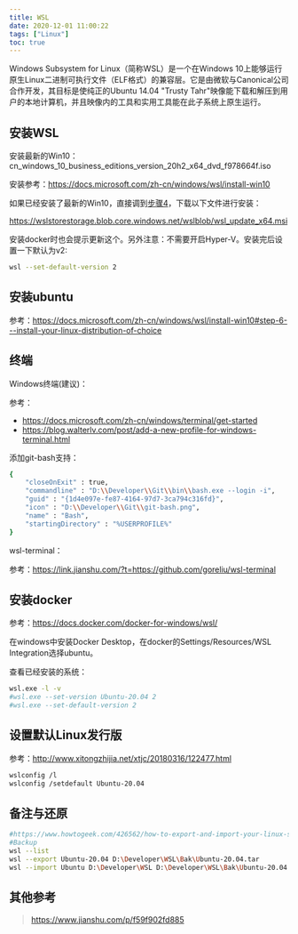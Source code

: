 ```yaml
---
title: WSL
date: 2020-12-01 11:00:22
tags: ["Linux"]
toc: true
---
```


Windows Subsystem for Linux（简称WSL）是一个在Windows 10上能够运行原生Linux二进制可执行文件（ELF格式）的兼容层。它是由微软与Canonical公司合作开发，其目标是使纯正的Ubuntu 14.04 "Trusty Tahr"映像能下载和解压到用户的本地计算机，并且映像内的工具和实用工具能在此子系统上原生运行。

<!-- more -->

## 安装WSL

安装最新的Win10：cn_windows_10_business_editions_version_20h2_x64_dvd_f978664f.iso

安装参考：https://docs.microsoft.com/zh-cn/windows/wsl/install-win10

如果已经安装了最新的Win10，直接调到[步骤4](https://docs.microsoft.com/zh-cn/windows/wsl/install-win10#step-4---download-the-linux-kernel-update-package)，下载以下文件进行安装：

https://wslstorestorage.blob.core.windows.net/wslblob/wsl_update_x64.msi

安装docker时也会提示更新这个。另外注意：不需要开启Hyper-V。安装完后设置一下默认为v2:

```bash
wsl --set-default-version 2

```

## 安装ubuntu

参考：https://docs.microsoft.com/zh-cn/windows/wsl/install-win10#step-6---install-your-linux-distribution-of-choice

## 终端

Windows终端(建议)：

参考：

- https://docs.microsoft.com/zh-cn/windows/terminal/get-started
- https://blog.walterlv.com/post/add-a-new-profile-for-windows-terminal.html

添加git-bash支持：

```bash
{
    "closeOnExit" : true,
    "commandline" : "D:\\Developer\\Git\\bin\\bash.exe --login -i",
    "guid" : "{1d4e097e-fe87-4164-97d7-3ca794c316fd}",
    "icon" : "D:\\Developer\\Git\\git-bash.png",
    "name" : "Bash",
    "startingDirectory" : "%USERPROFILE%"
}
```

wsl-terminal：

参考：https://link.jianshu.com/?t=https://github.com/goreliu/wsl-terminal

## 安装docker

参考：https://docs.docker.com/docker-for-windows/wsl/

在windows中安装Docker Desktop，在docker的Settings/Resources/WSL Integration选择ubuntu。

查看已经安装的系统：

```bash
wsl.exe -l -v
#wsl.exe --set-version Ubuntu-20.04 2
#wsl.exe --set-default-version 2
```

## 设置默认Linux发行版

参考：http://www.xitongzhijia.net/xtjc/20180316/122477.html

```bash
wslconfig /l
wslconfig /setdefault Ubuntu-20.04
```

## 备注与还原

```bash
#https://www.howtogeek.com/426562/how-to-export-and-import-your-linux-systems-on-windows-10/
#Backup
wsl --list
wsl --export Ubuntu-20.04 D:\Developer\WSL\Bak\Ubuntu-20.04.tar
wsl --import Ubuntu D:\Developer\WSL D:\Developer\WSL\Bak\Ubuntu-20.04.tar
```

## 其他参考

> https://www.jianshu.com/p/f59f902fd885

